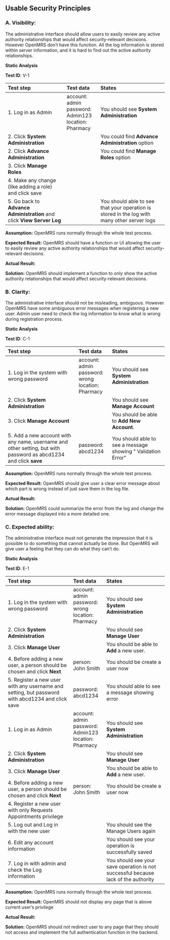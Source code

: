 ## Usable Security Principles ##

### A. Visibility: ###

The administrative interface should allow users to easily review any active authority relationships that would affect security-relevant decisions. However OpenMRS don’t have this function. All the log information is stored within server information, and it is hard to find out the active authority relationships.

**Static Analysis**

**Test ID**: V-1

| Test step         | Test data     | States  |
| :---              | :---           | :---        |
|1. Log in as Admin	| account: admin <br> password: Admin123 <br> location: Pharmacy | You should see **System Administration**   |
|2. Click **System Administration** | | You could find **Advance Administration** option |
|2. Click **Advance Administration** | | You could find **Manage Roles** option |
|3. Click **Manage Roles** | |  |
|4. Make any change (like adding a role) and click save | | |
|5. Go back to **Advance Administration** and click **View Server Log** | | You should able to see that your operation is stored in the log with many other server logs |

**Assumption:** OpenMRS runs normally through the whole test process.

**Expected Result:** OpenMRS should have a function or UI allowing the user to easily review any active authority relationships that would affect security-relevant decisions.

**Actual Result:** 


**Solution:** OpenMRS should implement a function to only show the active authority relationships that would affect security-relevant decisions.



### B. Clarity: ###
The administrative interface should not be misleading, ambiguous. However OpenMRS have some ambiguous error messages when registering a new user. Admin user need to check the log information to know what is wrong during registration process.

**Static Analysis**

**Test ID**: C-1

| Test step         | Test data     | States  |
| :---              | :---           | :---        |
|1. Log in the system with wrong password | account: admin <br> password: wrong <br> location: Pharmacy  | You should see **System Administration**   |
|2. Click **System Administration** | | You should see **Manage Account** |
|3. Click **Manage Account** | | You should be able to **Add New Account**.|
|5. Add a new account with any name, username and other setting, but with password as abcd1234 and click **save** | password: abcd1234 | You should able to see a message showing " Validation Error" |

**Assumption:** OpenMRS runs normally through the whole test process.

**Expected Result:** OpenMRS should give user a clear error message about which part is wrong instead of just save them in the log file.

**Actual Result:** 


**Solution:** OpenMRS could summarize the error from the log and change the error message displayed into a more detailed one. 



### C. Expected ability: ###
The administrative interface must not generate the impression that it is possible to do something that cannot actually be done. But OpenMRS will give user a feeling that they can do what they can’t do.

**Static Analysis**

**Test ID**: E-1

| Test step         | Test data     | States  |
| :---              | :---           | :---        |
|1. Log in the system with wrong password | account: admin <br> password: wrong <br> location: Pharmacy  | You should see **System Administration**   |
|2. Click **System Administration** | | You should see **Manage User** |
|3. Click **Manage User** | | You should be able to **Add** a new user.|
|4. Before adding a new user, a person should be chosen and click **Next** | person: John Smith | You should be create a user now |
|5. Register a new user with any username and setting, but password with abcd1234 and click save | password: abcd1234 | You should able to see a message showing error |
|1. Log in as Admin | account: admin <br> password: Admin123 <br> location: Pharmacy | You should see **System Administration**   |
|2. Click **System Administration** | | You should see **Manage User** |
|3. Click **Manage User** | | You should be able to **Add** a new user.|
|4. Before adding a new user, a person should be chosen and click **Next** | person: John Smith | You should be create a user now |
|4. Register a new user with only Requests Appointments privilege|||
|5. Log out and Log in with the new user||You should see the Manage Users again|
|6. Edit any account information||You should see your operation is successfully saved|
|7. Log in with admin and check the Log information||You should see your save operation is not successful because lack of the authority|

**Assumption:** OpenMRS runs normally through the whole test process.

**Expected Result:** OpenMRS should not display any page that is above current user’s privilege

**Actual Result:**


**Solution:** OpenMRS should not redirect user to any page that they should not access and implement the full authentication function in the backend.




